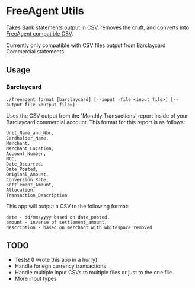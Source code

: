 # FreeAgent Utils

Takes Bank statements output in CSV, removes the cruft, and converts into
[FreeAgent compatible
CSV](http://www.freeagent.com/support/kb/banking/file-format-for-bank-upload-csv/).

Currently only compatible with CSV files output from Barclaycard Commercial statements.

## Usage

### Barclaycard

`./freeagent_format [barclaycard] [--input -file <input_file>] [--output-file <output_file>]`

Uses the CSV output from the 'Monthly Transactions' report inside of your Barclaycard commercial account. This format for this report is as follows:

```
Unit_Name_and_Nbr,
Cardholder_Name,
Merchant,
Merchant_Location,
Account_Number,
MCC,
Date_Occurred,
Date_Posted,
Original_Amount,
Conversion_Rate,
Settlement_Amount,
Allocation,
Transaction_Description
```

This app will output a CSV to the following format:

```
date - dd/mm/yyyy based on date_posted,
amount - inverse of settlement_amount,
description - based on merchant with whitespace removed 
```

## TODO

- Tests! (I wrote this app in a hurry)
- Handle foriegn currency transactions
- Handle multiple input CSVs to multiple files or just to the one file
- More input types
